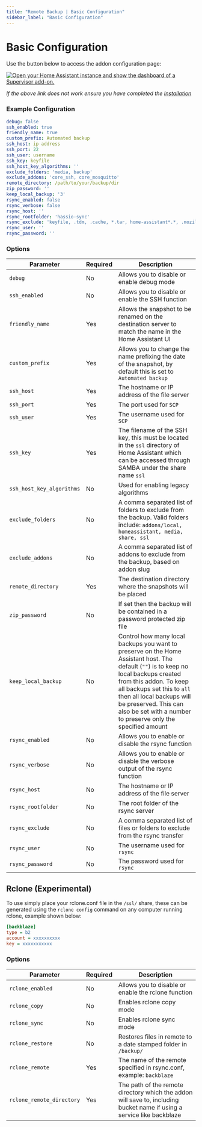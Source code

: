 ```yaml
---
title: "Remote Backup | Basic Configuration"
sidebar_label: "Basic Configuration"
---
```


# Basic Configuration

Use the button below to access the addon configuration page:

[![Open your Home Assistant instance and show the dashboard of a Supervisor add-on.](https://my.home-assistant.io/badges/supervisor_addon.svg)](https://my.home-assistant.io/redirect/supervisor_addon/?addon=3490a758_remote_backup)

*If the above link does not work ensure you have completed the [Installation](/docs/installation)*

### Example Configuration

```yaml
debug: false
ssh_enabled: true
friendly_name: true
custom_prefix: Automated backup
ssh_host: ip address
ssh_port: 22
ssh_user: username
ssh_key: keyfile
ssh_host_key_algorithms: ''
exclude_folders: 'media, backup'
exclude_addons: 'core_ssh, core_mosquitto'
remote_directory: /path/to/your/backup/dir
zip_password: ''
keep_local_backup: '3'
rsync_enabled: false
rsync_verbose: false
rsync_host: ''
rsync_rootfolder: 'hassio-sync'
rsync_exclude: 'keyfile, .tdm, .cache, *.tar, home-assistant*.*, .mozilla, .vnc'
rsync_user: ''
rsync_password: ''
```

### Options

|Parameter|Required|Description|
|---------|--------|-----------|
|`debug`|No|Allows you to disable or enable debug mode|
|`ssh_enabled`|No|Allows you to disable or enable the SSH function|
|`friendly_name`|Yes|Allows the snapshot to be renamed on the destination server to match the name in the Home Assistant UI|
|`custom_prefix`|Yes|Allows you to change the name prefixing the date of the snapshot, by default this is set to `Automated backup`|
|`ssh_host`|Yes|The hostname or IP address of the file server|
|`ssh_port`|Yes|The port used for `SCP`|
|`ssh_user`|Yes|The username used for `SCP`|
|`ssh_key`|Yes|The filename of the SSH key, this must be located in the `ssl` directory of Home Assistant which can be accessed through SAMBA under the share name `ssl`|
|`ssh_host_key_algorithms`|No|Used for enabling legacy algorithms|
|`exclude_folders`|No|A comma separated list of folders to exclude from the backup. Valid folders include: `addons/local, homeassistant, media, share, ssl`|
|`exclude_addons`|No|A comma separated list of addons to exclude from the backup, based on addon slug|
|`remote_directory`|Yes|The destination directory where the snapshots will be placed|
|`zip_password`|No|If set then the backup will be contained in a password protected zip file|
|`keep_local_backup`|No|Control how many local backups you want to preserve on the Home Assistant host. The default (`""`) is to keep no local backups created from this addon. To keep all backups set this to `all` then all local backups will be preserved. This can also be set with a number to preserve only the specified amount|
|`rsync_enabled`|No|Allows you to enable or disable the rsync function|
|`rsync_verbose`|No|Allows you to enable or disable the verbose output of the rsync function|
|`rsync_host`|No|The hostname or IP address of the file server|
|`rsync_rootfolder`|No|The root folder of the rsync server|
|`rsync_exclude`|No|A comma separated list of files or folders to exclude from the rsync transfer|
|`rsync_user`|No|The username used for `rsync`|
|`rsync_password`|No|The password used for `rsync`|

## Rclone (Experimental)

To use simply place your rclone.conf file in the `/ssl/` share, these can be generated using the `rclone config` command on any computer running rclone, example shown below:

```ini
[backblaze]
type = b2
account = xxxxxxxxxx
key = xxxxxxxxxxx
```

### Options

|Parameter|Required|Description|
|---------|--------|-----------|
|`rclone_enabled`|No|Allows you to disable or enable the rclone function|
|`rclone_copy`|No|Enables rclone copy mode|
|`rclone_sync`|No|Enables rclone sync mode|
|`rclone_restore`|No|Restores files in remote to a date stamped folder in `/backup/`|
|`rclone_remote`|Yes|The name of the remote specified in rsync.conf, example: `backblaze`|
|`rclone_remote_directory`|Yes|The path of the remote directory which the addon will save to, including bucket name if using a service like backblaze|